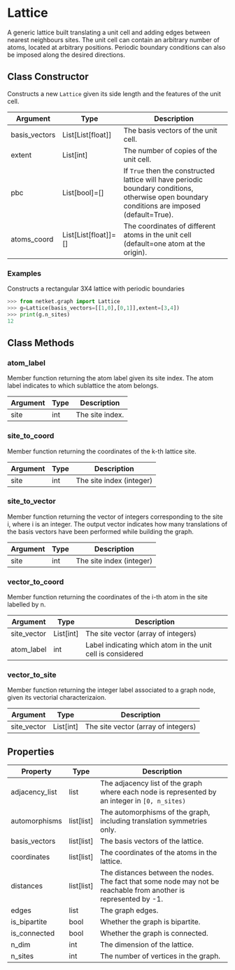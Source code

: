# Lattice
A generic lattice built translating a unit cell and adding edges between nearest neighbours sites. The unit cell can contain
                             an arbitrary number of atoms, located at arbitrary positions.
                             Periodic boundary conditions can also be imposed along the desired directions.

## Class Constructor
Constructs a new ``Lattice`` given its side length and the features of the unit cell.

|  Argument   |        Type        |                                                                  Description                                                                  |
|-------------|--------------------|-----------------------------------------------------------------------------------------------------------------------------------------------|
|basis_vectors|List[List[float]]   |The basis vectors of the unit cell.                                                                                                            |
|extent       |List[int]           |The number of copies of the unit cell.                                                                                                         |
|pbc          |List[bool]=[]       |If ``True`` then the constructed lattice will have periodic boundary conditions, otherwise open boundary conditions are imposed (default=True).|
|atoms_coord  |List[List[float]]=[]|The coordinates of different atoms in the unit cell (default=one atom at the origin).                                                          |

### Examples
Constructs a rectangular 3X4 lattice with periodic boundaries

```python
>>> from netket.graph import Lattice
>>> g=Lattice(basis_vectors=[[1,0],[0,1]],extent=[3,4])
>>> print(g.n_sites)
12

```



## Class Methods 
### atom_label
Member function returning the atom label given its site index. The atom label indicates to which sublattice the atom belongs.

|Argument|Type|  Description  |
|--------|----|---------------|
|site    |int |The site index.|

### site_to_coord
Member function returning the coordinates of the k-th lattice site.

|Argument|Type|      Description       |
|--------|----|------------------------|
|site    |int |The site index (integer)|

### site_to_vector
Member function returning the vector of integers corresponding to the site
i, where i is an integer. The output vector indicates how many
translations of the basis vectors have been performed while building the
graph.

|Argument|Type|      Description       |
|--------|----|------------------------|
|site    |int |The site index (integer)|

### vector_to_coord
Member function returning the coordinates of the i-th atom in the site
labelled by n.

| Argument  |  Type   |                       Description                        |
|-----------|---------|----------------------------------------------------------|
|site_vector|List[int]|The site vector (array of integers)                       |
|atom_label |int      |Label indicating which atom in the unit cell is considered|

### vector_to_site
Member function returning the integer label associated to a graph node,
given its vectorial characterizaion.

| Argument  |  Type   |            Description            |
|-----------|---------|-----------------------------------|
|site_vector|List[int]|The site vector (array of integers)|

## Properties

|   Property   |      Type       |                                                        Description                                                        |
|--------------|-----------------|---------------------------------------------------------------------------------------------------------------------------|
|adjacency_list|       list      | The adjacency list of the graph where each node is           represented by an integer in `[0, n_sites)`                  |
|automorphisms |       list[list]| The automorphisms of the graph,           including translation symmetries only.                                          |
|basis_vectors |       list[list]| The basis vectors of the lattice.                                                                                         |
|coordinates   |       list[list]| The coordinates of the atoms in the lattice.                                                                              |
|distances     |       list[list]| The distances between the nodes. The fact that some node           may not be reachable from another is represented by -1.|
|edges         |       list      | The graph edges.                                                                                                          |
|is_bipartite  |       bool      | Whether the graph is bipartite.                                                                                           |
|is_connected  |       bool      | Whether the graph is connected.                                                                                           |
|n_dim         |       int       | The dimension of the lattice.                                                                                             |
|n_sites       |       int       | The number of vertices in the graph.                                                                                      |

